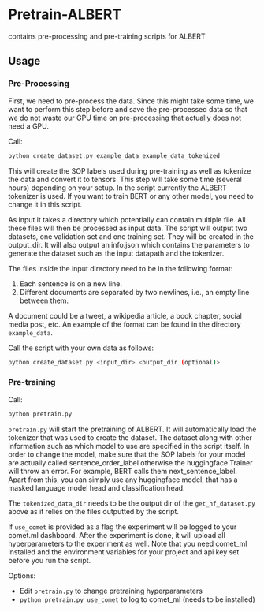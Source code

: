 # Pretrain-ALBERT
contains pre-processing and pre-training scripts for ALBERT


## Usage

### Pre-Processing
First, we need to pre-process the data. Since this might take some time, we want to perform this step before and save the pre-processed data so that we do not waste our GPU time on pre-processing that actually does not need a GPU.

Call:

```bash
python create_dataset.py example_data example_data_tokenized
```

This will create the SOP labels used during pre-training as well as tokenize the data and convert it to tensors. This step will take some time (several hours) depending on your setup. In the script currently the ALBERT tokenizer is used. If you want to train BERT or any other model, you need to change it in this script.

As input it takes a directory which potentially can contain multiple file. All these files will then be processed as input data. The script will output two datasets, one validation set and one training set. They will be created in the output_dir. It will also output an info.json which contains the parameters to generate the dataset such as the input datapath and the tokenizer.

The files inside the input directory need to be in the following format:
1. Each sentence is on a new line.
2. Different documents are separated by two newlines, i.e., an empty line between them.

A document could be a tweet, a wikipedia article, a book chapter, social media post, etc. An example of the format can be found in the directory `example_data`.

Call the script with your own data as follows:
```bash
python create_dataset.py <input_dir> <output_dir (optional)>
```

### Pre-training

Call:
```bash
python pretrain.py
```

`pretrain.py` will start the pretraining of ALBERT. It will automatically load the tokenizer that was used to create the dataset. The dataset along with other information such as which model to use are specified in the script itself. In order to change the model, make sure that the SOP labels for your model are actually called sentence_order_label otherwise the huggingface Trainer will throw an error. For example, BERT calls them next_sentence_label. Apart from this, you can simply use any huggingface model, that has a masked language model head and classification head.

The `tokenized_data_dir` needs to be the output dir of the `get_hf_dataset.py` above as it relies on the files outputted by the script.

If `use_comet` is provided as a flag the experiment will be logged to your comet.ml dashboard. After the experiment is done, it will upload all hyperparameters to the experiment as well. Note that you need comet_ml installed and the environment variables for your project and api key set before you run the script.

Options:

- Edit `pretrain.py` to change pretraining hyperparameters
- `python pretrain.py use_comet` to log to comet_ml (needs to be installed)